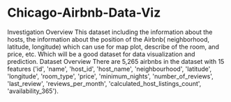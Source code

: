 # Chicago-Airbnb-Data-Viz
Investigation Overview This dataset including the information about the hosts, the information about the position of the Airbnb( neighborhood, latitude, longitude) which can use for map plot, describe of the room, and price, etc. Which will be a good dataset for data visualization and prediction. Dataset Overview There are 5,265 airbnbs in the dataset with 15 features ('id', 'name', 'host_id', 'host_name', 'neighbourhood', 'latitude', 'longitude', 'room_type', 'price', 'minimum_nights', 'number_of_reviews', 'last_review', 'reviews_per_month', 'calculated_host_listings_count', 'availability_365').
